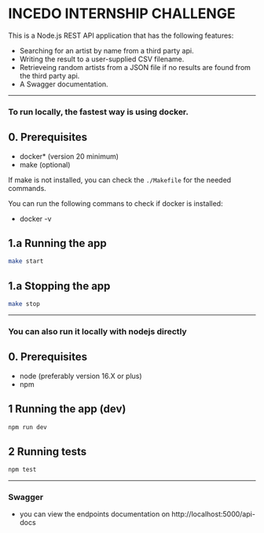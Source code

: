 # **INCEDO INTERNSHIP CHALLENGE**

This is a Node.js REST API application that has the following features:

- Searching for an artist by name from a third party api.
- Writing the result to a user-supplied CSV filename.
- Retrieveing random artists from a JSON file if no results are found from the third party api.
- A Swagger documentation.

---

### To run locally, the fastest way is using docker.

## **0. Prerequisites**

- docker\* (version 20 minimum)
- make (optional)

If make is not installed, you can check the `./Makefile` for the needed commands.

You can run the following commans to check if docker is installed:

- docker -v

## **1.a Running the app**

```BASH
make start
```

## **1.a Stopping the app**

```BASH
make stop
```

---

### You can also run it locally with nodejs directly

## **0. Prerequisites**

- node (preferably version 16.X or plus)
- npm

## **1 Running the app (dev)**

```BASH
npm run dev
```

## **2 Running tests**

```BASH
npm test
```

---

### Swagger

- you can view the endpoints documentation on http://localhost:5000/api-docs
